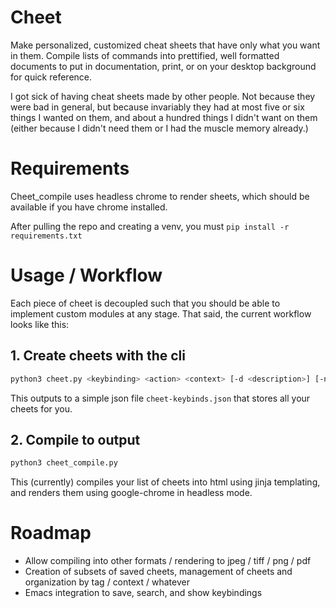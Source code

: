 # Cheet

Make personalized, customized cheat sheets that have only what you want in them.  Compile lists of commands into prettified, well formatted documents to put in documentation, print, or on your desktop background for quick reference.

I got sick of having cheat sheets made by other people.  Not because they were bad in general, but because invariably they had at most five or six things I wanted on them, and about a hundred things I didn't want on them (either because I didn't need them or I had the muscle memory already.)

# Requirements

Cheet_compile uses headless chrome to render sheets, which should be available if you have chrome installed.

After pulling the repo and creating a venv, you must `pip install -r requirements.txt`

# Usage / Workflow

Each piece of cheet is decoupled such that you should be able to implement custom modules at any stage.  That said, the current workflow looks like this:

## 1. Create cheets with the cli

```bash
python3 cheet.py <keybinding> <action> <context> [-d <description>] [-n <note>] [<tags> ...]
```

This outputs to a simple json file ```cheet-keybinds.json``` that stores all your cheets for you.

## 2. Compile to output

```bash
python3 cheet_compile.py
```

This (currently) compiles your list of cheets into html using jinja templating, and renders them using google-chrome in headless mode.

# Roadmap

- Allow compiling into other formats / rendering to jpeg / tiff / png / pdf
- Creation of subsets of saved cheets, management of cheets and organization by tag / context / whatever
- Emacs integration to save, search, and show keybindings
